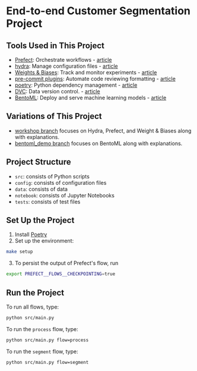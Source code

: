# End-to-end Customer Segmentation Project

## Tools Used in This Project
* [Prefect](https://www.prefect.io/): Orchestrate workflows - [article](https://towardsdatascience.com/orchestrate-a-data-science-project-in-python-with-prefect-e69c61a49074)
* [hydra](https://hydra.cc/): Manage configuration files - [article](https://towardsdatascience.com/introduction-to-hydra-cc-a-powerful-framework-to-configure-your-data-science-projects-ed65713a53c6)
* [Weights & Biases](https://wandb.ai/): Track and monitor experiments - [article](https://towardsdatascience.com/introduction-to-weight-biases-track-and-visualize-your-machine-learning-experiments-in-3-lines-9c9553b0f99d)
* [pre-commit plugins](https://pre-commit.com/): Automate code reviewing formatting  - [article](https://towardsdatascience.com/4-pre-commit-plugins-to-automate-code-reviewing-and-formatting-in-python-c80c6d2e9f5?sk=2388804fb174d667ee5b680be22b8b1f)
* [poetry](https://python-poetry.org/): Python dependency management - [article](https://towardsdatascience.com/how-to-effortlessly-publish-your-python-package-to-pypi-using-poetry-44b305362f9f)
* [DVC](https://dvc.org/): Data version control. - [article](https://towardsdatascience.com/introduction-to-dvc-data-version-control-tool-for-machine-learning-projects-7cb49c229fe0)
* [BentoML](https://docs.bentoml.org/en/latest/): Deploy and serve machine learning models - [article](https://towardsdatascience.com/bentoml-create-an-ml-powered-prediction-service-in-minutes-23d135d6ca76)

## Variations of This Project
- [workshop branch](https://github.com/khuyentran1401/customer_segmentation/tree/workshop) focuses on Hydra, Prefect, and Weight & Biases along with explanations.
- [bentoml_demo branch](https://github.com/khuyentran1401/customer_segmentation/tree/bentoml_demo) focuses on BentoML along with explanations.

## Project Structure
* `src`: consists of Python scripts
* `config`: consists of configuration files
* `data`: consists of data
* `notebook`: consists of Jupyter Notebooks
* `tests`: consists of test files

## Set Up the Project
1. Install [Poetry](https://python-poetry.org/docs/#installation)
2. Set up the environment:
```bash
make setup
```
3. To persist the output of Prefect's flow, run 
```bash
export PREFECT__FLOWS__CHECKPOINTING=true
```

## Run the Project
To run all flows, type:
```bash
python src/main.py
```

To run the `process` flow, type:
```bash
python src/main.py flow=process
```

To run the `segment` flow, type:
```bash
python src/main.py flow=segment
```




